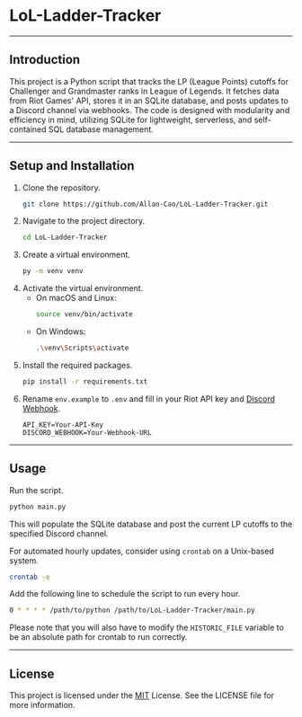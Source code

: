 # LoL-Ladder-Tracker

---

## Introduction
This project is a Python script that tracks the LP (League Points) cutoffs for Challenger and Grandmaster ranks in League of Legends. It fetches data from Riot Games' API, stores it in an SQLite database, and posts updates to a Discord channel via webhooks. The code is designed with modularity and efficiency in mind, utilizing SQLite for lightweight, serverless, and self-contained SQL database management.

---

## Setup and Installation

1. Clone the repository.
    ```bash
    git clone https://github.com/Allan-Cao/LoL-Ladder-Tracker.git
    ```
2. Navigate to the project directory.
    ```bash
    cd LoL-Ladder-Tracker
    ```
3. Create a virtual environment.
    ```bash
    py -m venv venv
    ```
4. Activate the virtual environment.
    - On macOS and Linux:
        ```bash
        source venv/bin/activate
        ```
    - On Windows:
        ```bash
        .\venv\Scripts\activate
        ```
5. Install the required packages.
    ```bash
    pip install -r requirements.txt
    ```
6. Rename `env.example` to `.env` and fill in your Riot API key and [Discord Webhook](https://support.discord.com/hc/en-us/articles/228383668-Intro-to-Webhooks).
    ```env
    API_KEY=Your-API-Key
    DISCORD_WEBHOOK=Your-Webhook-URL
    ```

---

## Usage
Run the script.
```bash
python main.py
```
This will populate the SQLite database and post the current LP cutoffs to the specified Discord channel.

For automated hourly updates, consider using `crontab` on a Unix-based system.
```bash
crontab -e
```
Add the following line to schedule the script to run every hour.
```bash
0 * * * * /path/to/python /path/to/LoL-Ladder-Tracker/main.py
```
Please note that you will also have to modify the `HISTORIC_FILE` variable to be an absolute path for crontab to run correctly.

---

## License

This project is licensed under the [MIT](https://choosealicense.com/licenses/mit/) License. See the LICENSE file for more information.